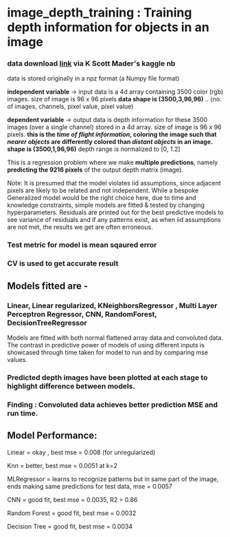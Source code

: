 # image_depth_training : Training depth information for objects in an image
### data download [link](https://www.kaggle.com/kmader/showing-the-rgbd-images/notebook) via K Scott Mader's kaggle nb

data is stored originally in a npz format (a Numpy file format)

**independent variable** -> 
                        input data is a 4d array containing 3500 color (rgb) images. 
                        size of image is 96 x 96 pixels
                        **data shape is (3500,3,96,96)**     .. (no. of images, channels, pixel value, pixel value)
                        
**dependent variable**   -> 
                        output data is depth information for these 3500 images (over a single channel) stored in a 4d array.
                        size of image is 96 x 96 pixels.
                        **this is the _time of flight information_, 
                        coloring the image such that _nearer objects_ are differently colored than _distant objects_ in an image.**
                        **shape is (3500,1,96,96)**
                        depth range is normalized to [0, 1.2] 

This is a regression problem where we make **multiple predictions**, namely **predicting the 9216 pixels** of the output depth matrix (image). 

Note:
It is presumed that the model violates iid assumptions, since adjacent pixels are likely to be related and not independent.
While a bespoke Generalized model would be the right choice here, due to time and knowledge constraints, simple models are fitted & tested by changing hyperparameters. 
Residuals are printed out for the best predictive models to see variance of residuals and if any patterns exist, as when iid assumptions are not met, the results we get are often erroneous.  

### Test metric for model is mean sqaured error 

### CV is used to get accurate result

## Models fitted are - 
### Linear, Linear regularized, KNeighborsRegressor , Multi Layer Perceptron Regressor, CNN, RandomForest, DecisionTreeRegressor

Models are fitted with both normal flattened array data and convoluted data. The contrast in predictive power of models of using different inputs is showcased through time taken for model to run and by comparing mse values.  

### Predicted depth images have been plotted at each stage to highlight difference between models.

### Finding : Convoluted data achieves better prediction MSE and run time. 

## Model Performance:

Linear        =              okay , best mse = 0.008     (for unregularized)

Knn           =              better, best mse = 0.0051 at k=2

MLRegressor   =              learns to recognize patterns but in same part of the image, ends making same predictions for test data, mse = 0.0057

CNN           =              good fit, best mse = 0.0035, R2 = 0.86

Random Forest =              good fit, best mse = 0.0032

Decision Tree =              good fit, best mse = 0.0034



